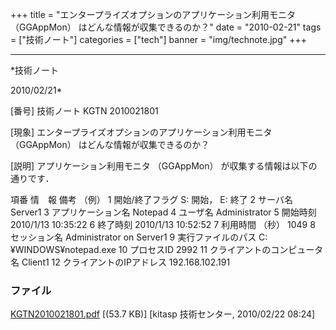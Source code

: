 ﻿+++
title = "エンタープライズオプションのアプリケーション利用モニタ （GGAppMon） はどんな情報が収集できるのか？"
date = "2010-02-21"
tags = ["技術ノート"]
categories = ["tech"]
banner = "img/technote.jpg"
+++

-----------------------------------------------------------------------------------------------------------------------------

*技術ノート

2010/02/21*


[番号]
技術ノート KGTN 2010021801

[現象]
エンタープライズオプションのアプリケーション利用モニタ （GGAppMon）
はどんな情報が収集できるのか？

[説明]
アプリケーション利用モニタ （GGAppMon） が収集する情報は以下の通りです．

項番 情　報 備考 （例） 1 開始/終了フラグ S: 開始， E: 終了 2 サーバ名
Server1 3 アプリケーション名 Notepad 4 ユーザ名 Administrator 5 開始時刻
2010/1/13 10:35:22 6 終了時刻 2010/1/13 10:52:52 7 利用時間 （秒） 1049
8 セッション名 Administrator on Server1 9 実行ファイルのパス
C:¥WINDOWS¥notepad.exe 10 プロセスID 2992 11
クライアントのコンピュータ名 Client1 12 クライアントのIPアドレス
192.168.102.191


### ファイル

 
 


[KGTN2010021801.pdf](http://techreport.kitasp.net/attachments/download/54/KGTN2010021801.pdf)
 [(53.7 KB)] [kitasp 技術センター, 2010/02/22
08:24]


 


 

